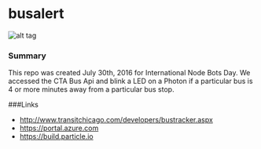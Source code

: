 # busalert

![alt tag](https://encrypted-tbn1.gstatic.com/images?q=tbn:ANd9GcTkLH1B8OeZZ8e9qvl7qGrgE8phiNL4nz5v5wns8avgA_IHzI5pT6_oQX0)

### Summary
This repo was created July 30th, 2016 for International Node Bots Day. We accessed the CTA Bus Api and blink a LED on a Photon if a particular bus is 4 or more minutes away from a particular bus stop.


###Links
- http://www.transitchicago.com/developers/bustracker.aspx
- https://portal.azure.com
- https://build.particle.io